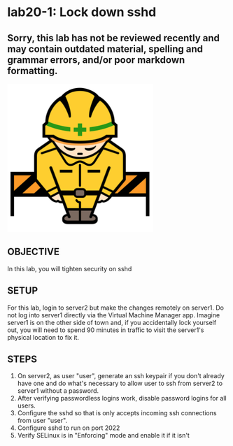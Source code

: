 # lab20-1: Lock down sshd
## Sorry, this lab has not be reviewed recently and may contain outdated material, spelling and grammar errors, and/or poor markdown formatting.

![Image of construction sign](../images/ConstructionSign.png)

## OBJECTIVE

In this lab, you will tighten security on sshd

## SETUP

For this lab, login to server2 but make the changes remotely on server1. Do not
log into server1 directly via the Virtual Machine Manager app.  Imagine server1
is on the other side of town and, if you accidentally lock yourself out, you
will need to spend 90 minutes in traffic to visit the server1's physical
location to fix it.

## STEPS

1.  On server2, as user "user", generate an ssh keypair if you don't already
    have one and do what's necessary to allow user to ssh from server2 to
    server1 without a password.
2.  After verifying passwordless logins work, disable password logins for all
    users.
3.  Configure the sshd so that is only accepts incoming ssh connections from
    user "user".
4.  Configure sshd to run on port 2022
5.  Verify SELinux is in "Enforcing" mode and enable it if it isn't
